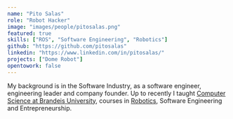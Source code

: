 ```yaml
---
name: "Pito Salas"
role: "Robot Hacker"
image: "images/people/pitosalas.png"
featured: true
skills: ["ROS", "Software Engineering", "Robotics"]
github: "https://github.com/pitosalas"
linkedin: "https://www.linkedin.com/in/pitosalas/"
projects: ["Dome Robot"]
opentowork: false
---
```

My background is in the Software Industry, as a software engineer, engineering leader and company founder. Up to recently I taught [Computer Science at Brandeis University](https://scholarworks.brandeis.edu/esploro/profile/pito_salas/overview), courses in [Robotics](http://cosi119r.s3-website-us-west-2.amazonaws.com), Software Engineering and Entrepreneurship.

